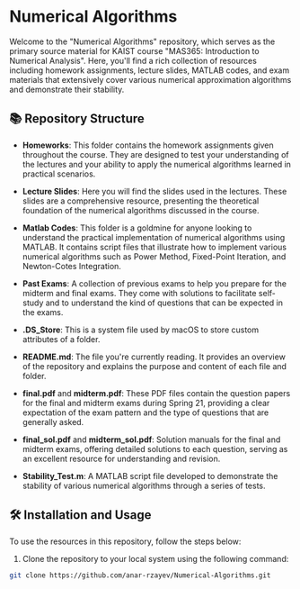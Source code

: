 # Numerical Algorithms

Welcome to the "Numerical Algorithms" repository, which serves as the primary source material for KAIST course "MAS365: Introduction to Numerical Analysis". Here, you'll find a rich collection of resources including homework assignments, lecture slides, MATLAB codes, and exam materials that extensively cover various numerical approximation algorithms and demonstrate their stability.

## 📚 Repository Structure

- **Homeworks**: This folder contains the homework assignments given throughout the course. They are designed to test your understanding of the lectures and your ability to apply the numerical algorithms learned in practical scenarios.

- **Lecture Slides**: Here you will find the slides used in the lectures. These slides are a comprehensive resource, presenting the theoretical foundation of the numerical algorithms discussed in the course.

- **Matlab Codes**: This folder is a goldmine for anyone looking to understand the practical implementation of numerical algorithms using MATLAB. It contains script files that illustrate how to implement various numerical algorithms such as Power Method, Fixed-Point Iteration, and Newton-Cotes Integration.

- **Past Exams**: A collection of previous exams to help you prepare for the midterm and final exams. They come with solutions to facilitate self-study and to understand the kind of questions that can be expected in the exams.

- **.DS_Store**: This is a system file used by macOS to store custom attributes of a folder.

- **README.md**: The file you're currently reading. It provides an overview of the repository and explains the purpose and content of each file and folder.

- **final.pdf** and **midterm.pdf**: These PDF files contain the question papers for the final and midterm exams during Spring 21, providing a clear expectation of the exam pattern and the type of questions that are generally asked.

- **final_sol.pdf** and **midterm_sol.pdf**: Solution manuals for the final and midterm exams, offering detailed solutions to each question, serving as an excellent resource for understanding and revision.

- **Stability_Test.m**: A MATLAB script file developed to demonstrate the stability of various numerical algorithms through a series of tests.

## 🛠️ Installation and Usage

To use the resources in this repository, follow the steps below:

1. Clone the repository to your local system using the following command:

```sh
git clone https://github.com/anar-rzayev/Numerical-Algorithms.git

